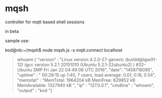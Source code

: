 # mqsh
controller for mqtt based shell sessions

in beta

sample use: 

kod@nb:~/mqsh$ node mqsh.js -s
mqtt.connect localhost
> whoami
> {
"version" : "Linux version 4.2.0-27-generic (buildd@lgw01-12) (gcc version 5.2.1 20151010 (Ubuntu 5.2.1-22ubuntu2) ) #32-Ubuntu SMP Fri Jan 22 04:49:08 UTC 2016",
"date": "1458718095",
"uptime" : " 00:28:15 up  1:40,  7 users,  load average: 0.01, 0.16, 0.54",
"memstat" : "MemTotal: 1964204 kB MemFree: 629852 kB MemAvailable: 1327940 kB ",
"ip" : "127.0.0.1",
"cmdline" : "whoami",
"output" : "kod
"}

